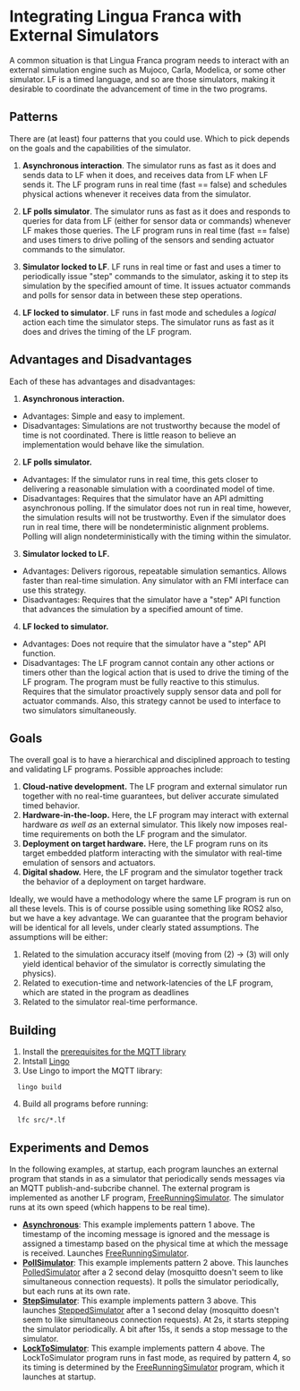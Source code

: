 # Integrating Lingua Franca with External Simulators

A common situation is that Lingua Franca program needs to interact with an external simulation engine such as Mujoco, Carla, Modelica, or some other simulator. LF is a timed language, and so are those simulators, making it desirable to coordinate the advancement of time in the two programs.

## Patterns

There are (at least) four patterns that you could use.  Which to pick depends on the goals and the capabilities of the simulator.

1. **Asynchronous interaction**.  The simulator runs as fast as it does and sends data to LF when it does, and receives data from LF when LF sends it.  The LF program runs in real time (fast == false) and schedules physical actions whenever it receives data from the simulator.

2. **LF polls simulator**. The simulator runs as fast as it does and responds to queries for data from LF (either for sensor data or commands) whenever LF makes those queries.  The LF program runs in real time (fast == false) and uses timers to drive polling of the sensors and sending actuator commands to the simulator.

3. **Simulator locked to LF**.  LF runs in real time or fast and uses a timer to periodically issue "step" commands to the simulator, asking it to step its simulation by the specified amount of time. It issues actuator commands and polls for sensor data in between these step operations.

4. **LF locked to simulator**.  LF runs in fast mode and schedules a _logical_ action each time the simulator steps.  The simulator runs as fast as it does and drives the timing of the LF program.

## Advantages and Disadvantages

Each of these has advantages and disadvantages:

1. **Asynchronous interaction.**
  - Advantages: Simple and easy to implement.
  - Disadvantages: Simulations are not trustworthy because the model of time is not coordinated. There is little reason to believe an implementation would behave like the simulation.

2. **LF polls simulator.**
  - Advantages: If the simulator runs in real time, this gets closer to delivering a reasonable simulation with a coordinated model of time.
  - Disadvantages: Requires that the simulator have an API admitting asynchronous polling. If the simulator does not run in real time, however, the simulation results will not be trustworthy.  Even if the simulator does run in real time, there will be nondeterministic alignment problems.  Polling will align nondeterministically with the timing within the simulator.

3. **Simulator locked to LF.**
  - Advantages: Delivers rigorous, repeatable simulation semantics. Allows faster than real-time simulation.  Any simulator with an FMI interface can use this strategy.
  - Disadvantages: Requires that the simulator have a "step" API function that advances the simulation by a specified amount of time.

4. **LF locked to simulator.**
  - Advantages: Does not require that the simulator have a "step" API function.
  - Disadvantages: The LF program cannot contain any other actions or timers other than the logical action that is used to drive the timing of the LF program.  The program must be fully reactive to this stimulus. Requires that the simulator proactively supply sensor data and poll for actuator commands.  Also, this strategy cannot be used to interface to two simulators simultaneously.

## Goals

The overall goal is to have a hierarchical and disciplined approach to testing and validating LF programs.  Possible approaches include:

1. **Cloud-native development.** The LF program and external simulator run together with no real-time guarantees, but deliver accurate simulated timed behavior.
2. **Hardware-in-the-loop.** Here, the LF program may interact with external hardware _as well as_ an external simulator. This likely now imposes real-time requirements on both the LF program and the simulator.
3. **Deployment on target hardware.** Here, the LF program runs on its target embedded platform interacting with the simulator with real-time emulation of sensors and actuators.
4. **Digital shadow.** Here, the LF program and the simulator together track the behavior of a deployment on target hardware.

Ideally, we would have a methodology where the same LF program is run on all these levels. This is of course possible using something like ROS2 also, but we have a key advantage. We can guarantee that the program behavior will be identical for all levels, under clearly stated assumptions. The assumptions will be either:

1. Related to the simulation accuracy itself (moving from (2) -> (3) will only yield identical behavior of the simulator is correctly simulating the physics).
2. Related to execution-time and network-latencies of the LF program, which are stated in the program as deadlines
3. Related to the simulator real-time performance.

## Building

1. Install the [prerequisites for the MQTT library](https://github.com/lf-lang/mqtt-c?tab=readme-ov-file#prerequisites)
2. Intstall [Lingo](https://github.com/lf-lang/lingo)
3. Use Lingo to import the MQTT library:
```
  lingo build
```
4. Build all programs before running:
```
  lfc src/*.lf
```

## Experiments and Demos

In the following examples, at startup, each program launches an external program that stands in as a simulator that periodically sends messages via an MQTT publish-and-subcribe channel. The external program is implemented as another LF program, [FreeRunningSimulator](src/FreeRunningSimulator.lf). The simulator runs at its own speed (which happens to be real time).

- **[Asynchronous](src/Asychronous.lf)**: This example implements pattern 1 above. The timestamp of the incoming message is ignored and the message is assigned a timestamp based on the physical time at which the message is received. Launches [FreeRunningSimulator](src/FreeRunningSimulator.lf).
- **[PollSimulator](src/PollSimulator.lf)**: This example implements pattern 2 above. This launches [PolledSimulator](src/PolledSimulator.lf) after a 2 second delay (mosquitto doesn't seem to like simultaneous connection requests). It polls the simulator periodically, but each runs at its own rate.
- **[StepSimulator](src/StepSimulator.lf)**: This example implements pattern 3 above. This launches [SteppedSimulator](src/SteppedSimulator.lf) after a 1 second delay (mosquitto doesn't seem to like simultaneous connection requests). At 2s, it starts stepping the simulator periodically. A bit after 15s, it sends a stop message to the simulator.
- **[LockToSimulator](src/LockToSimulator.lf)**: This example implements pattern 4 above.  The LockToSimulator program runs in fast mode, as required by pattern 4, so its timing is determined by the [FreeRunningSimulator](src/FreeRunningSimulator.lf) program, which it launches at startup.



